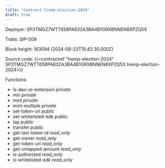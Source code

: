 ```yaml
---
title: "Contract tremp-election-2024"
draft: true
---
```

Deployer: SP3TMGZ7WTT658PA632A3BA4B1GRXBNNEN8XPZQ5X

Traits:
SIP-009 



Block height: 163094 (2024-08-23T15:42:30.000Z)

Source code: {{<contractref "tremp-election-2024" SP3TMGZ7WTT658PA632A3BA4B1GRXBNNEN8XPZQ5X tremp-election-2024>}}

Functions:

* is-dao-or-extension _private_
* min _private_
* mint _private_
* mint-multiple _private_
* set-token-uri _public_
* set-whitelisted-edk _public_
* tap _public_
* transfer _public_
* get-last-token-id _read_only_
* get-owner _read_only_
* get-token-uri _read_only_
* get-untapped-amount _read_only_
* is-authorized _read_only_
* is-whitelisted-edk _read_only_

